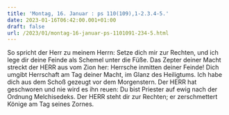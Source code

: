 ```yaml
---
title: 'Montag, 16. Januar : ps 110(109),1-2.3.4-5.'
date: 2023-01-16T06:42:00.001+01:00
draft: false
url: /2023/01/montag-16-januar-ps-1101091-234-5.html
---
```


So spricht der Herr zu meinem Herrn: Setze dich mir zur Rechten, und ich lege dir deine Feinde als Schemel unter die Füße. Das Zepter deiner Macht streckt der HERR aus vom Zion her: Herrsche inmitten deiner Feinde! Dich umgibt Herrschaft am Tag deiner Macht, im Glanz des Heiligtums. Ich habe dich aus dem Schoß gezeugt vor dem Morgenstern. Der HERR hat geschworen und nie wird es ihn reuen: Du bist Priester auf ewig nach der Ordnung Melchisedeks. Der HERR steht dir zur Rechten; er zerschmettert Könige am Tag seines Zornes.
